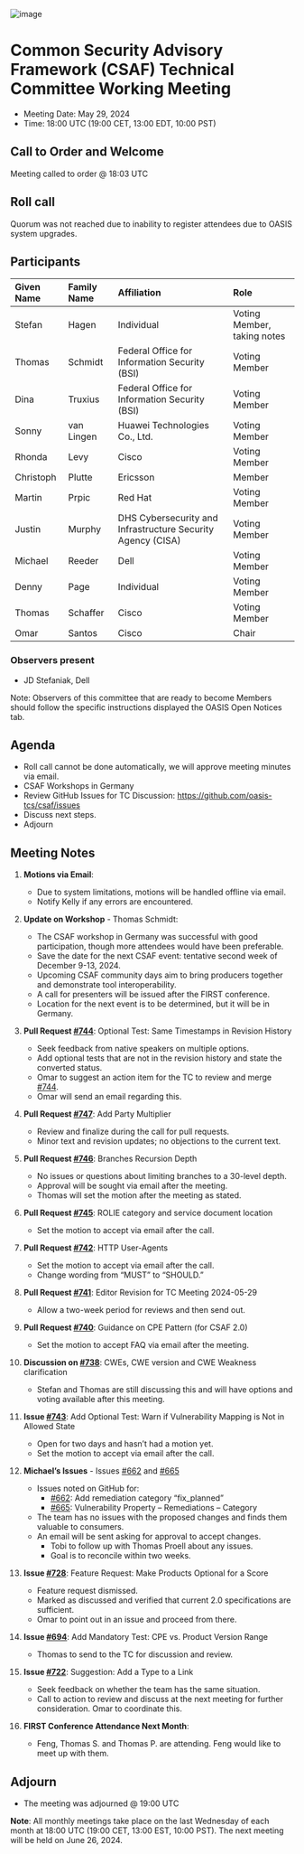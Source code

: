 ![image](https://user-images.githubusercontent.com/1690898/139102180-5c1e2583-14f1-4f58-ab2b-9e3807ed529c.png)

# Common Security Advisory Framework (CSAF) Technical Committee Working Meeting

- Meeting Date: May 29, 2024
- Time: 18:00 UTC (19:00 CET, 13:00 EDT, 10:00 PST)

## Call to Order and Welcome

Meeting called to order @ 18:03 UTC

## Roll call

Quorum was not reached due to inability to register attendees due to OASIS system upgrades.

## Participants

| Given Name | Family Name | Affiliation                                                 | Role                        |
|:-----------|:------------|:------------------------------------------------------------|:----------------------------|
| Stefan     | Hagen       | Individual                                                  | Voting Member, taking notes |
| Thomas     | Schmidt     | Federal Office for Information Security (BSI)               | Voting Member               |
| Dina       | Truxius     | Federal Office for Information Security (BSI)               | Voting Member               |
| Sonny      | van Lingen  | Huawei Technologies Co., Ltd.                               | Voting Member               |
| Rhonda     | Levy        | Cisco                                                       | Voting Member               |
| Christoph  | Plutte      | Ericsson                                                    | Member                      |
| Martin     | Prpic       | Red Hat                                                     | Voting Member               |
| Justin     | Murphy      | DHS Cybersecurity and Infrastructure Security Agency (CISA) | Voting Member               |
| Michael    | Reeder      | Dell                                                        | Voting Member               |
| Denny      | Page        | Individual                                                  | Voting Member               |
| Thomas     | Schaffer    | Cisco                                                       | Voting Member               |
| Omar       | Santos      | Cisco                                                       | Chair                       |

### Observers present

- JD Stefaniak, Dell

Note: Observers of this committee that are ready to become Members should follow the specific instructions displayed the OASIS Open Notices tab.

## Agenda

- Roll call cannot be done automatically, we will approve meeting minutes via email.
- CSAF Workshops in Germany
- Review GitHub Issues for TC Discussion:  https://github.com/oasis-tcs/csaf/issues
- Discuss next steps.
- Adjourn

## Meeting Notes

1. **Motions via Email**:
   - Due to system limitations, motions will be handled offline via email.
   - Notify Kelly if any errors are encountered.

2. **Update on Workshop** - Thomas Schmidt:
   - The CSAF workshop in Germany was successful with good participation, though more attendees would have been preferable.
   - Save the date for the next CSAF event: tentative second week of December 9-13, 2024.
   - Upcoming CSAF community days aim to bring producers together and demonstrate tool interoperability.
   - A call for presenters will be issued after the FIRST conference.
   - Location for the next event is to be determined, but it will be in Germany.

3. **Pull Request [#744](https://github.com/oasis-tcs/csaf/pull/744)**: Optional Test: Same Timestamps in Revision History
   - Seek feedback from native speakers on multiple options.
   - Add optional tests that are not in the revision history and state the converted status.
   - Omar to suggest an action item for the TC to review and merge [#744](https://github.com/oasis-tcs/csaf/pull/744).
   - Omar will send an email regarding this.

4. **Pull Request [#747](https://github.com/oasis-tcs/csaf/pull/747)**: Add Party Multiplier
   - Review and finalize during the call for pull requests.
   - Minor text and revision updates; no objections to the current text.

5. **Pull Request [#746](https://github.com/oasis-tcs/csaf/pull/746)**: Branches Recursion Depth
   - No issues or questions about limiting branches to a 30-level depth.
   - Approval will be sought via email after the meeting.
   - Thomas will set the motion after the meeting as stated.

6. **Pull Request [#745](https://github.com/oasis-tcs/csaf/pull/745)**: ROLIE category and service document location
   - Set the motion to accept via email after the call.

7. **Pull Request [#742](https://github.com/oasis-tcs/csaf/pull/742)**: HTTP User-Agents
   - Set the motion to accept via email after the call.
   - Change wording from “MUST” to “SHOULD.”

8. **Pull Request [#741](https://github.com/oasis-tcs/csaf/pull/741)**: Editor Revision for TC Meeting 2024-05-29
   - Allow a two-week period for reviews and then send out.

9. **Pull Request [#740](https://github.com/oasis-tcs/csaf/pull/740)**: Guidance on CPE Pattern (for CSAF 2.0)
   - Set the motion to accept FAQ via email after the meeting.

10. **Discussion on [#738](https://github.com/oasis-tcs/csaf/pull/738)**: CWEs, CWE version and CWE Weakness clarification
    - Stefan and Thomas are still discussing this and will have options and voting available after this meeting.

11. **Issue [#743](https://github.com/oasis-tcs/csaf/issues/743)**: Add Optional Test: Warn if Vulnerability Mapping is Not in Allowed State
    - Open for two days and hasn’t had a motion yet.
    - Set the motion to accept via email after the call.

12. **Michael’s Issues** - Issues [#662](https://github.com/oasis-tcs/csaf/issues/662) and [#665](https://github.com/oasis-tcs/csaf/issues/665)
    - Issues noted on GitHub for:
      - [#662](https://github.com/oasis-tcs/csaf/issues/662): Add remediation category “fix_planned”
      - [#665](https://github.com/oasis-tcs/csaf/issues/665): Vulnerability Property – Remediations – Category
    - The team has no issues with the proposed changes and finds them valuable to consumers.
    - An email will be sent asking for approval to accept changes.
      - Tobi to follow up with Thomas Proell about any issues.
      - Goal is to reconcile within two weeks.

13. **Issue [#728](https://github.com/oasis-tcs/csaf/issues/728)**: Feature Request: Make Products Optional for a Score
    - Feature request dismissed.
    - Marked as discussed and verified that current 2.0 specifications are sufficient.
    - Omar to point out in an issue and proceed from there.

14. **Issue [#694](https://github.com/oasis-tcs/csaf/issues/694)**: Add Mandatory Test: CPE vs. Product Version Range
    - Thomas to send to the TC for discussion and review.

15. **Issue [#722](https://github.com/oasis-tcs/csaf/issues/722)**: Suggestion: Add a Type to a Link
    - Seek feedback on whether the team has the same situation.
    - Call to action to review and discuss at the next meeting for further consideration. Omar to coordinate this.

16. **FIRST Conference Attendance Next Month**:
    - Feng, Thomas S. and Thomas P. are attending. Feng would like to meet up with them.

## Adjourn

- The meeting was adjourned @ 19:00 UTC

**Note**: All monthly meetings take place on the last Wednesday of each month at 18:00 UTC (19:00 CET, 13:00 EST, 10:00 PST).
The next meeting will be held on June 26, 2024.  
